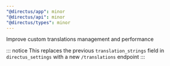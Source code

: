 ```yaml
---
"@directus/app": minor
"@directus/api": minor
"@directus/types": minor
---
```


Improve custom translations management and performance

::: notice
This replaces the previous `translation_strings` field in `directus_settings` with a new `/translations` endpoint
:::
